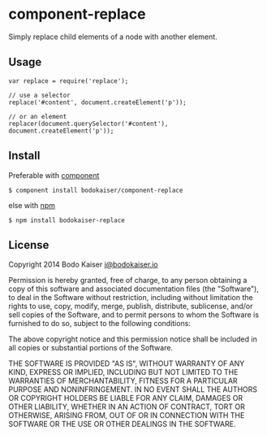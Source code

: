 # component-replace

Simply replace child elements of a node with another element.

## Usage

    var replace = require('replace');

    // use a selector
    replace('#content', document.createElement('p'));

    // or an element
    replacer(document.querySelector('#content'), document.createElement('p'));

## Install

Preferable with [component](https://github.com/component/component)

    $ component install bodokaiser/component-replace

else with [npm](https://github.com/npmjs/npm)

    $ npm install bodokaiser-replace

## License

Copyright 2014 Bodo Kaiser <i@bodokaiser.io>

Permission is hereby granted, free of charge, to any person obtaining
a copy of this software and associated documentation files (the
"Software"), to deal in the Software without restriction, including
without limitation the rights to use, copy, modify, merge, publish,
distribute, sublicense, and/or sell copies of the Software, and to
permit persons to whom the Software is furnished to do so, subject to
the following conditions:

The above copyright notice and this permission notice shall be
included in all copies or substantial portions of the Software.

THE SOFTWARE IS PROVIDED "AS IS", WITHOUT WARRANTY OF ANY KIND,
EXPRESS OR IMPLIED, INCLUDING BUT NOT LIMITED TO THE WARRANTIES OF
MERCHANTABILITY, FITNESS FOR A PARTICULAR PURPOSE AND
NONINFRINGEMENT. IN NO EVENT SHALL THE AUTHORS OR COPYRIGHT HOLDERS BE
LIABLE FOR ANY CLAIM, DAMAGES OR OTHER LIABILITY, WHETHER IN AN ACTION
OF CONTRACT, TORT OR OTHERWISE, ARISING FROM, OUT OF OR IN CONNECTION
WITH THE SOFTWARE OR THE USE OR OTHER DEALINGS IN THE SOFTWARE.